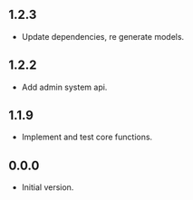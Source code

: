 ## 1.2.3

- Update dependencies, re generate models.

## 1.2.2

- Add admin system api.
 
## 1.1.9

- Implement and test core functions.

## 0.0.0

- Initial version.
